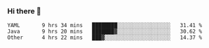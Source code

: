 ### Hi there 👋

<!--
**urzz/urzz** is a ✨ _special_ ✨ repository because its `README.md` (this file) appears on your GitHub profile.

Here are some ideas to get you started:

- 🔭 I’m currently working on ...
- 🌱 I’m currently learning ...
- 👯 I’m looking to collaborate on ...
- 🤔 I’m looking for help with ...
- 💬 Ask me about ...
- 📫 How to reach me: ...
- 😄 Pronouns: ...
- ⚡ Fun fact: ...
-->

<!--START_SECTION:waka-->

```text
YAML       9 hrs 34 mins   ████████░░░░░░░░░░░░░░░░░   31.41 %
Java       9 hrs 20 mins   ███████▓░░░░░░░░░░░░░░░░░   30.62 %
Other      4 hrs 22 mins   ███▓░░░░░░░░░░░░░░░░░░░░░   14.37 %
```

<!--END_SECTION:waka-->
